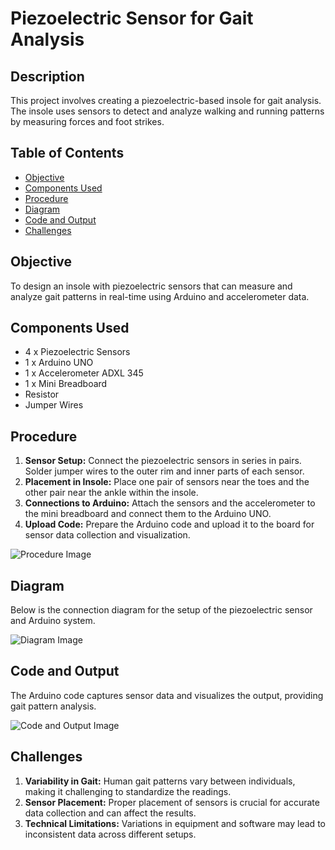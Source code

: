 

# Piezoelectric Sensor for Gait Analysis

## Description
This project involves creating a piezoelectric-based insole for gait analysis. The insole uses sensors to detect and analyze walking and running patterns by measuring forces and foot strikes.

## Table of Contents
- [Objective](#objective)
- [Components Used](#components-used)
- [Procedure](#procedure)
- [Diagram](#diagram)
- [Code and Output](#code-and-output)
- [Challenges](#challenges)

## Objective
To design an insole with piezoelectric sensors that can measure and analyze gait patterns in real-time using Arduino and accelerometer data.

## Components Used
- 4 x Piezoelectric Sensors  
- 1 x Arduino UNO  
- 1 x Accelerometer ADXL 345  
- 1 x Mini Breadboard  
- Resistor  
- Jumper Wires

## Procedure
1. **Sensor Setup:** Connect the piezoelectric sensors in series in pairs. Solder jumper wires to the outer rim and inner parts of each sensor.
2. **Placement in Insole:** Place one pair of sensors near the toes and the other pair near the ankle within the insole.
3. **Connections to Arduino:** Attach the sensors and the accelerometer to the mini breadboard and connect them to the Arduino UNO.
4. **Upload Code:** Prepare the Arduino code and upload it to the board for sensor data collection and visualization.

![Procedure Image](https://github.com/user-attachments/assets/08de778d-8dbb-4a82-8819-171b65f04fae)

## Diagram
Below is the connection diagram for the setup of the piezoelectric sensor and Arduino system.

![Diagram Image](https://github.com/user-attachments/assets/8bf17ec4-9748-485a-a527-00e12bc9e66b)

## Code and Output
The Arduino code captures sensor data and visualizes the output, providing gait pattern analysis.

![Code and Output Image](https://github.com/user-attachments/assets/bdfa591f-d533-4fb3-b4c3-ec2b78a45cc8)

## Challenges
1. **Variability in Gait:** Human gait patterns vary between individuals, making it challenging to standardize the readings.
2. **Sensor Placement:** Proper placement of sensors is crucial for accurate data collection and can affect the results.
3. **Technical Limitations:** Variations in equipment and software may lead to inconsistent data across different setups.

